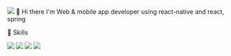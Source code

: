 <img src="https://img.shields.io/static/v1?label=Email&message=nesaz0522@naver.com&color=blue"/>
👋  Hi there I'm Web & mobile app developer using react-native and react, spring 

:book: Skills
<div style="flex:1">
  <img src="https://img.shields.io/badge/React-61DAFB?style=flat-square&logo=React--Native&logoColor=black"/>
  <img src="https://img.shields.io/badge/React-61DAFB?style=flat-square&logo=React&logoColor=black"/>
  <img src="https://img.shields.io/badge/JavaScript-F7DF1E?style=flat-square&logo=JavaScript&logoColor=black"/>
  <img src="https://img.shields.io/badge/Java-007396?style=flat-square&logo=Java&logoColor=black"/>
</div>
